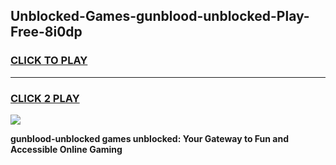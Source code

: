 
## Unblocked-Games-gunblood-unblocked-Play-Free-8i0dp
<h3>
<a href="https://premium76.site?title=gunblood-unblocked&ref=23A">CLICK TO PLAY</a></h3>
<hr>

<h3>
<a href="https://premium76.site?title=gunblood-unblocked&ref=23A">CLICK 2 PLAY</a>
  
</h3>

<a href="https://premium76.site?title=gunblood-unblocked&ref=23A"><img src="https://clearcache.store/games.png"></a>


**gunblood-unblocked games unblocked: Your Gateway to Fun and Accessible Online Gaming**

